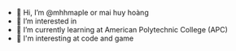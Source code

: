 - 👋 Hi, I’m @mhhmaple or mai huy hoàng
- 👀 I’m interested in 
- 🌱 I’m currently learning at American Polytechnic College (APC)
- 🤔 I'm interesting at code and game

<!---
mhhmaple/mhhmaple is a ✨ special ✨ repository because its `README.md` (this file) appears on your GitHub profile.
You can click the Preview link to take a look at your changes.
--->
